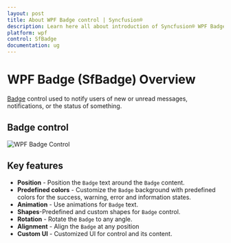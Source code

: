 ```yaml
---
layout: post
title: About WPF Badge control | Syncfusion®
description: Learn here all about introduction of Syncfusion® WPF Badge (SfBadge) control, its elements and more details.
platform: wpf
control: SfBadge
documentation: ug
---
```


# WPF Badge (SfBadge) Overview

[Badge](https://help.syncfusion.com/cr/wpf/Syncfusion.Windows.Controls.Notification.SfBadge.html) control used to notify users of new or unread messages, notifications, or the status of something. 

## Badge control

![WPF Badge Control](Getting-Started_images/wpf-badge-control.gif)

## Key features

* **Position** - Position the `Badge` text around the `Badge` content.
* **Predefined colors** - Customize the `Badge` background with predefined colors for the success, warning, error and information states.
* **Animation** - Use animations for `Badge` text.
* **Shapes**-Predefined and custom shapes for `Badge` control.
* **Rotation** - Rotate the `Badge` to any angle.
* **Alignment** - Align the `Badge` at any position
* **Custom UI** - Customized UI for control and its content.


